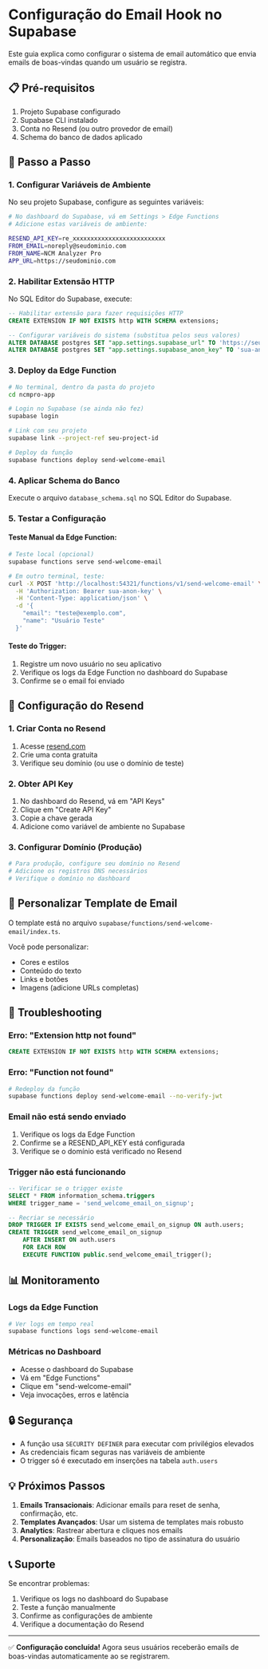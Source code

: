 # Configuração do Email Hook no Supabase

Este guia explica como configurar o sistema de email automático que envia emails de boas-vindas quando um usuário se registra.

## 📋 Pré-requisitos

1. Projeto Supabase configurado
2. Supabase CLI instalado
3. Conta no Resend (ou outro provedor de email)
4. Schema do banco de dados aplicado

## 🚀 Passo a Passo

### 1. Configurar Variáveis de Ambiente

No seu projeto Supabase, configure as seguintes variáveis:

```bash
# No dashboard do Supabase, vá em Settings > Edge Functions
# Adicione estas variáveis de ambiente:

RESEND_API_KEY=re_xxxxxxxxxxxxxxxxxxxxxxxxxx
FROM_EMAIL=noreply@seudominio.com
FROM_NAME=NCM Analyzer Pro
APP_URL=https://seudominio.com
```

### 2. Habilitar Extensão HTTP

No SQL Editor do Supabase, execute:

```sql
-- Habilitar extensão para fazer requisições HTTP
CREATE EXTENSION IF NOT EXISTS http WITH SCHEMA extensions;

-- Configurar variáveis do sistema (substitua pelos seus valores)
ALTER DATABASE postgres SET "app.settings.supabase_url" TO 'https://seu-projeto.supabase.co';
ALTER DATABASE postgres SET "app.settings.supabase_anon_key" TO 'sua-anon-key';
```

### 3. Deploy da Edge Function

```bash
# No terminal, dentro da pasta do projeto
cd ncmpro-app

# Login no Supabase (se ainda não fez)
supabase login

# Link com seu projeto
supabase link --project-ref seu-project-id

# Deploy da função
supabase functions deploy send-welcome-email
```

### 4. Aplicar Schema do Banco

Execute o arquivo `database_schema.sql` no SQL Editor do Supabase.

### 5. Testar a Configuração

#### Teste Manual da Edge Function:

```bash
# Teste local (opcional)
supabase functions serve send-welcome-email

# Em outro terminal, teste:
curl -X POST 'http://localhost:54321/functions/v1/send-welcome-email' \
  -H 'Authorization: Bearer sua-anon-key' \
  -H 'Content-Type: application/json' \
  -d '{
    "email": "teste@exemplo.com",
    "name": "Usuário Teste"
  }'
```

#### Teste do Trigger:

1. Registre um novo usuário no seu aplicativo
2. Verifique os logs da Edge Function no dashboard do Supabase
3. Confirme se o email foi enviado

## 🔧 Configuração do Resend

### 1. Criar Conta no Resend

1. Acesse [resend.com](https://resend.com)
2. Crie uma conta gratuita
3. Verifique seu domínio (ou use o domínio de teste)

### 2. Obter API Key

1. No dashboard do Resend, vá em "API Keys"
2. Clique em "Create API Key"
3. Copie a chave gerada
4. Adicione como variável de ambiente no Supabase

### 3. Configurar Domínio (Produção)

```bash
# Para produção, configure seu domínio no Resend
# Adicione os registros DNS necessários
# Verifique o domínio no dashboard
```

## 📧 Personalizar Template de Email

O template está no arquivo `supabase/functions/send-welcome-email/index.ts`.

Você pode personalizar:
- Cores e estilos
- Conteúdo do texto
- Links e botões
- Imagens (adicione URLs completas)

## 🐛 Troubleshooting

### Erro: "Extension http not found"
```sql
CREATE EXTENSION IF NOT EXISTS http WITH SCHEMA extensions;
```

### Erro: "Function not found"
```bash
# Redeploy da função
supabase functions deploy send-welcome-email --no-verify-jwt
```

### Email não está sendo enviado
1. Verifique os logs da Edge Function
2. Confirme se a RESEND_API_KEY está configurada
3. Verifique se o domínio está verificado no Resend

### Trigger não está funcionando
```sql
-- Verificar se o trigger existe
SELECT * FROM information_schema.triggers 
WHERE trigger_name = 'send_welcome_email_on_signup';

-- Recriar se necessário
DROP TRIGGER IF EXISTS send_welcome_email_on_signup ON auth.users;
CREATE TRIGGER send_welcome_email_on_signup
    AFTER INSERT ON auth.users
    FOR EACH ROW
    EXECUTE FUNCTION public.send_welcome_email_trigger();
```

## 📊 Monitoramento

### Logs da Edge Function
```bash
# Ver logs em tempo real
supabase functions logs send-welcome-email
```

### Métricas no Dashboard
- Acesse o dashboard do Supabase
- Vá em "Edge Functions"
- Clique em "send-welcome-email"
- Veja invocações, erros e latência

## 🔒 Segurança

- A função usa `SECURITY DEFINER` para executar com privilégios elevados
- As credenciais ficam seguras nas variáveis de ambiente
- O trigger só é executado em inserções na tabela `auth.users`

## 💡 Próximos Passos

1. **Emails Transacionais**: Adicionar emails para reset de senha, confirmação, etc.
2. **Templates Avançados**: Usar um sistema de templates mais robusto
3. **Analytics**: Rastrear abertura e cliques nos emails
4. **Personalização**: Emails baseados no tipo de assinatura do usuário

## 📞 Suporte

Se encontrar problemas:
1. Verifique os logs no dashboard do Supabase
2. Teste a função manualmente
3. Confirme as configurações de ambiente
4. Verifique a documentação do Resend

---

✅ **Configuração concluída!** Agora seus usuários receberão emails de boas-vindas automaticamente ao se registrarem.